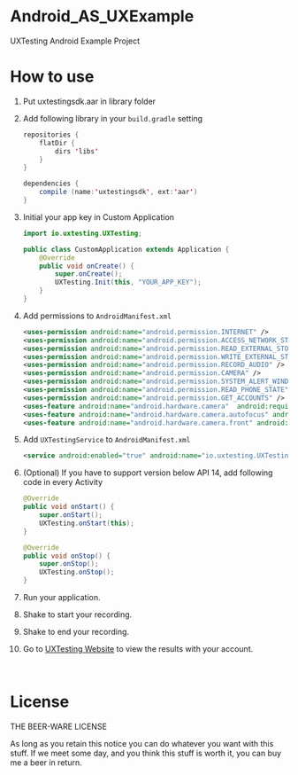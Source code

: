 # Android_AS_UXExample
UXTesting Android Example Project
<br>


# How to use

1. Put uxtestingsdk.aar in library folder

2. Add following library in your `build.gradle` setting
	```java
	repositories {
	    flatDir {
	        dirs 'libs'
	    }
	}

	dependencies {
	    compile (name:'uxtestingsdk', ext:'aar')
	}
	```

3. Initial your app key in Custom Application
	```java
	import io.uxtesting.UXTesting;

	public class CustomApplication extends Application {
	    @Override
	    public void onCreate() {
	        super.onCreate();
	        UXTesting.Init(this, "YOUR_APP_KEY");
	    }
	}
	```

4. Add permissions to `AndroidManifest.xml`
	```xml
    <uses-permission android:name="android.permission.INTERNET" />
    <uses-permission android:name="android.permission.ACCESS_NETWORK_STATE" />
    <uses-permission android:name="android.permission.READ_EXTERNAL_STORAGE" />
    <uses-permission android:name="android.permission.WRITE_EXTERNAL_STORAGE" />
    <uses-permission android:name="android.permission.RECORD_AUDIO" />
    <uses-permission android:name="android.permission.CAMERA" />
    <uses-permission android:name="android.permission.SYSTEM_ALERT_WINDOW"/>
    <uses-permission android:name="android.permission.READ_PHONE_STATE" />
    <uses-permission android:name="android.permission.GET_ACCOUNTS" />
    <uses-feature android:name="android.hardware.camera"  android:required="false" />
    <uses-feature android:name="android.hardware.camera.autofocus" android:required="false" />
    <uses-feature android:name="android.hardware.camera.front" android:required="false" />
	```

5. Add `UXTestingService` to `AndroidManifest.xml`
	```xml
	<service android:enabled="true" android:name="io.uxtesting.UXTestingService" />
	```

6. (Optional) If you have to support version below API 14, add following code in every Activity
	```java
	@Override
	public void onStart() {
	    super.onStart();
	    UXTesting.onStart(this);
	}

	@Override
	public void onStop() {
	    super.onStop();
	    UXTesting.onStop();
	}
	```

7. Run your application.

8. Shake to start your recording.

9. Shake to end your recording. 

10. Go to [UXTesting Website](http://www.uxtesting.io/apps/) to view the results with your account.

<br>


# License

THE BEER-WARE LICENSE

As long as you retain this notice you can do whatever you want with this stuff. If we meet some day, and you think this stuff is worth it, you can buy me a beer in return.